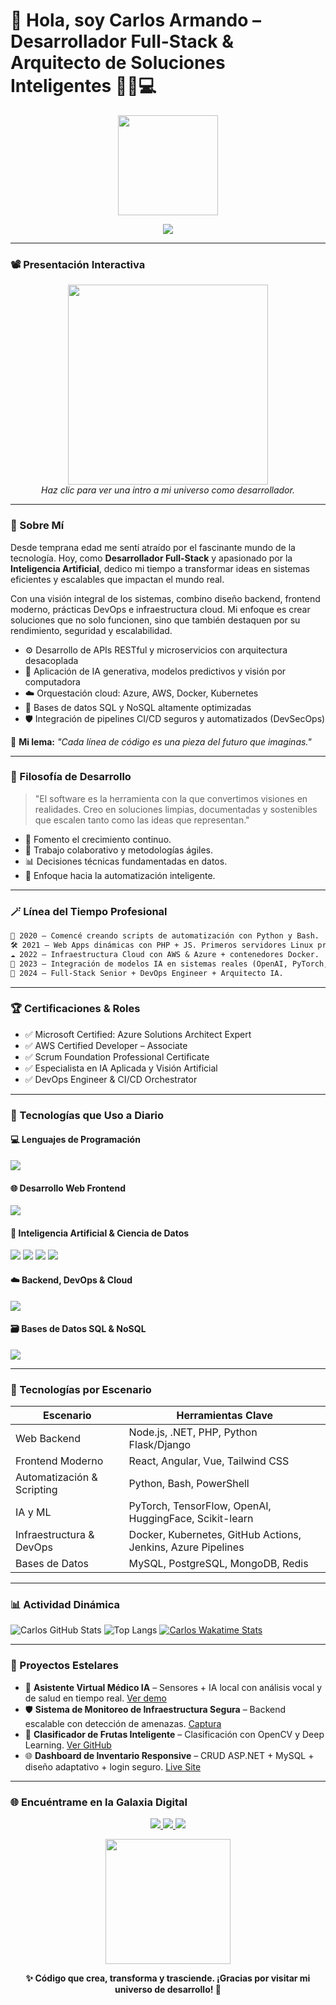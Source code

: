 # 🌌 Hola, soy **Carlos Armando** – Desarrollador Full-Stack & Arquitecto de Soluciones Inteligentes 👨‍🚀💻

<p align="center">
  <img src="https://media.giphy.com/media/M9gbBd9nbDrOTu1Mqx/giphy.gif" width="160" />
</p>

<p align="center">
  <img src="https://readme-typing-svg.demolab.com?font=Fira+Code&size=24&pause=1000&color=00FFC8&center=true&vCenter=true&width=800&lines=Full-Stack+Engineer+%7C+IA+%26+DevOps+Specialist+%7C+Cloud+Architect;Conectando+tecnolog%C3%ADas+para+soluciones+globales+e+inteligentes;Python+%7C+C%2B%2B+%7C+C%23+%7C+Java+%7C+JavaScript+%7C+PHP+%7C+SQL+%7C+Cloud+%F0%9F%94%A5"/>
</p>

---

### 📽️ Presentación Interactiva

<p align="center">
  <a href="https://www.youtube.com/watch?v=dQw4w9WgXcQ" target="_blank">
    <img src="https://media.giphy.com/media/hqU2KkjW5bE2v2Z7Q2/giphy.gif" width="320" />
  </a>
  <br/>
  <em>Haz clic para ver una intro a mi universo como desarrollador.</em>
</p>

---

### 🧠 Sobre Mí

Desde temprana edad me sentí atraído por el fascinante mundo de la tecnología. Hoy, como **Desarrollador Full-Stack** y apasionado por la **Inteligencia Artificial**, dedico mi tiempo a transformar ideas en sistemas eficientes y escalables que impactan el mundo real.

Con una visión integral de los sistemas, combino diseño backend, frontend moderno, prácticas DevOps e infraestructura cloud. Mi enfoque es crear soluciones que no solo funcionen, sino que también destaquen por su rendimiento, seguridad y escalabilidad.

- ⚙️ Desarrollo de APIs RESTful y microservicios con arquitectura desacoplada
- 🤖 Aplicación de IA generativa, modelos predictivos y visión por computadora
- ☁️ Orquestación cloud: Azure, AWS, Docker, Kubernetes
- 💾 Bases de datos SQL y NoSQL altamente optimizadas
- 🛡️ Integración de pipelines CI/CD seguros y automatizados (DevSecOps)

🚀 **Mi lema:** _"Cada línea de código es una pieza del futuro que imaginas."_

---

### 🧬 Filosofía de Desarrollo

> "El software es la herramienta con la que convertimos visiones en realidades. Creo en soluciones limpias, documentadas y sostenibles que escalen tanto como las ideas que representan."

- 🌱 Fomento el crecimiento continuo.
- 🤝 Trabajo colaborativo y metodologías ágiles.
- 📊 Decisiones técnicas fundamentadas en datos.
- 🔭 Enfoque hacia la automatización inteligente.

---

### 🪄 Línea del Tiempo Profesional

```markdown
🧩 2020 — Comencé creando scripts de automatización con Python y Bash.
🛠️ 2021 — Web Apps dinámicas con PHP + JS. Primeros servidores Linux productivos.
☁️ 2022 — Infraestructura Cloud con AWS & Azure + contenedores Docker.
🧠 2023 — Integración de modelos IA en sistemas reales (OpenAI, PyTorch, Scikit-Learn).
🚀 2024 — Full-Stack Senior + DevOps Engineer + Arquitecto IA.
```

---

### 🏆 Certificaciones & Roles

- ✅ Microsoft Certified: Azure Solutions Architect Expert
- ✅ AWS Certified Developer – Associate
- ✅ Scrum Foundation Professional Certificate
- ✅ Especialista en IA Aplicada y Visión Artificial
- ✅ DevOps Engineer & CI/CD Orchestrator

---

### 🧰 Tecnologías que Uso a Diario

#### 💻 Lenguajes de Programación
<p>
  <img src="https://skillicons.dev/icons?i=python,cpp,csharp,js,java,php,ts" />
</p>

#### 🌐 Desarrollo Web Frontend
<p>
  <img src="https://skillicons.dev/icons?i=html,css,react,vue,angular,tailwind,bootstrap,sass" />
</p>

#### 🧠 Inteligencia Artificial & Ciencia de Datos
<p>
  <img src="https://skillicons.dev/icons?i=pytorch,tensorflow" />
  <img src="https://img.shields.io/badge/scikit--learn-F7931E?style=for-the-badge&logo=scikit-learn&logoColor=white" />
  <img src="https://img.shields.io/badge/OpenAI-412991?style=for-the-badge&logo=openai&logoColor=white" />
  <img src="https://img.shields.io/badge/HuggingFace-FCC624?style=for-the-badge&logo=huggingface&logoColor=black" />
</p>

#### ☁️ Backend, DevOps & Cloud
<p>
  <img src="https://skillicons.dev/icons?i=nodejs,dotnet,linux,docker,kubernetes,aws,azure,nginx,bash,powershell" />
</p>

#### 🗃️ Bases de Datos SQL & NoSQL
<p>
  <img src="https://skillicons.dev/icons?i=mysql,postgres,mongodb,redis,sqlite" />
</p>

---

### 📂 Tecnologías por Escenario

| Escenario                    | Herramientas Clave                                                |
|-----------------------------|--------------------------------------------------------------------|
| Web Backend                 | Node.js, .NET, PHP, Python Flask/Django                           |
| Frontend Moderno           | React, Angular, Vue, Tailwind CSS                                 |
| Automatización & Scripting | Python, Bash, PowerShell                                          |
| IA y ML                    | PyTorch, TensorFlow, OpenAI, HuggingFace, Scikit-learn            |
| Infraestructura & DevOps   | Docker, Kubernetes, GitHub Actions, Jenkins, Azure Pipelines      |
| Bases de Datos             | MySQL, PostgreSQL, MongoDB, Redis                                 |

---

### 📊 Actividad Dinámica

![Carlos GitHub Stats](https://github-readme-stats.vercel.app/api?username=carlos-usuario&show_icons=true&theme=tokyonight)
![Top Langs](https://github-readme-stats.vercel.app/api/top-langs/?username=carlos-usuario&layout=compact&theme=tokyonight)
[![Carlos Wakatime Stats](https://github-readme-stats.vercel.app/api/wakatime?username=carlosdev)](https://wakatime.com/@carlosdev)

---

### 🚀 Proyectos Estelares

- 🤖 **Asistente Virtual Médico IA** – Sensores + IA local con análisis vocal y de salud en tiempo real. [Ver demo](#)
- 🛡️ **Sistema de Monitoreo de Infraestructura Segura** – Backend escalable con detección de amenazas. [Captura](#)
- 📡 **Clasificador de Frutas Inteligente** – Clasificación con OpenCV y Deep Learning. [Ver GitHub](#)
- 🌐 **Dashboard de Inventario Responsive** – CRUD ASP.NET + MySQL + diseño adaptativo + login seguro. [Live Site](#)

---

### 🌐 Encuéntrame en la Galaxia Digital

<p align="center">
  <a href="https://www.linkedin.com/in/carlos-armando-hernandez-cruz-887a44365" target="_blank">
    <img src="https://img.shields.io/badge/LinkedIn-0077B5?style=for-the-badge&logo=linkedin&logoColor=white"/>
  </a>
  <a href="mailto:carlosarmandohernadezcruz27@gmail.com">
    <img src="https://img.shields.io/badge/Gmail-D14836?style=for-the-badge&logo=gmail&logoColor=white"/>
  </a>
  <a href="https://tu-portfolio.com" target="_blank">
    <img src="https://img.shields.io/badge/Portafolio-00C897?style=for-the-badge&logo=google-chrome&logoColor=white"/>
  </a>
</p>

<p align="center">
  <img src="https://media.giphy.com/media/xT0xeJpnrWC4XWblEk/giphy.gif" width="200"/>
</p>

<p align="center">
  <strong>✨ Código que crea, transforma y trasciende. ¡Gracias por visitar mi universo de desarrollo! 🚀</strong>
</p>
